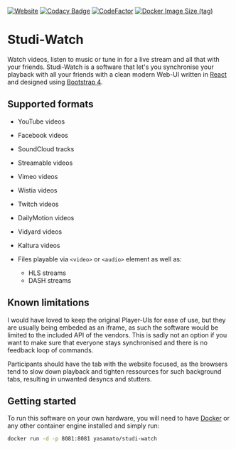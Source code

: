 [![Website](https://img.shields.io/website?down_color=red&down_message=offline&label=Studi-Watch&up_color=green&up_message=online&url=https%3A%2F%2Fwatch.agent77326.de)](https://watch.agent77326.de)
[![Codacy Badge](https://app.codacy.com/project/badge/Grade/42301623d1514d0dba3264d9b0f48583)](https://www.codacy.com/gh/Yasamato/Studi-Watch/dashboard?utm_source=github.com&amp;utm_medium=referral&amp;utm_content=Yasamato/Studi-Watch&amp;utm_campaign=Badge_Grade)
[![CodeFactor](https://www.codefactor.io/repository/github/yasamato/studi-watch/badge)](https://www.codefactor.io/repository/github/yasamato/studi-watch)
[![Docker Image Size (tag)](https://img.shields.io/docker/image-size/ranimepiracy/index/latest?logo=docker)](https://hub.docker.com/r/ranimepiracy/index)

# Studi-Watch

Watch videos, listen to music or tune in for a live stream and all that with your friends. Studi-Watch is a software
that let's you synchronise your playback with all your friends with a clean modern Web-UI written
in [React](https://reactjs.org/) and designed using [Bootstrap 4](https://getbootstrap.com/).

## Supported formats

- YouTube videos

- Facebook videos

- SoundCloud tracks

- Streamable videos

- Vimeo videos

- Wistia videos

- Twitch videos

- DailyMotion videos

- Vidyard videos

- Kaltura videos

- Files playable via `<video>` or `<audio>` element as well as:
    - HLS streams
    - DASH streams

## Known limitations

I would have loved to keep the original Player-UIs for ease of use, but they are usually being embeded as an iframe, as
such the software would be limited to the included API of the vendors. This is sadly not an option if you want to make
sure that everyone stays synchronised and there is no feedback loop of commands.

Participants should have the tab with the website focused, as the browsers tend to slow down playback and tighten ressources for such background tabs, resulting in unwanted desyncs and stutters.

## Getting started

To run this software on your own hardware, you will need to have [Docker](https://www.docker.com/) or any other
container engine installed and simply run:

```bash
docker run -d -p 8081:8081 yasamato/studi-watch
```
